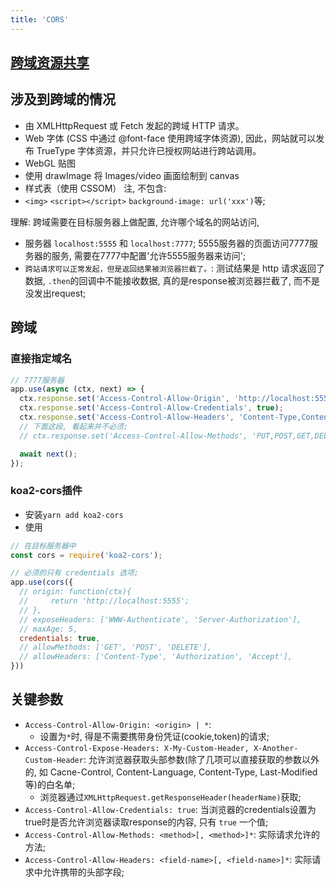 ```yaml
---
title: 'CORS'
---
```


## [跨域资源共享](https://developer.mozilla.org/zh-CN/docs/Web/HTTP/Access_control_CORS)

## 涉及到跨域的情况

* 由 XMLHttpRequest 或 Fetch 发起的跨域 HTTP 请求。
* Web 字体 (CSS 中通过 @font-face 使用跨域字体资源), 因此，网站就可以发布 TrueType 字体资源，并只允许已授权网站进行跨站调用。
* WebGL 贴图
* 使用 drawImage 将 Images/video 画面绘制到 canvas
* 样式表（使用 CSSOM）
注, 不包含: 
* `<img>` `<script></script>` `background-image: url('xxx')`等; 

理解: 跨域需要在目标服务器上做配置, 允许哪个域名的网站访问, 
* 服务器 `localhost:5555` 和 `localhost:7777`; 5555服务器的页面访问7777服务器的服务, 需要在7777中配置'允许5555服务器来访问'; 
* `跨站请求可以正常发起，但是返回结果被浏览器拦截了。`: 测试结果是 http 请求返回了数据, `.then`的回调中不能接收数据, 真的是response被浏览器拦截了, 而不是没发出request; 

## 跨域

### 直接指定域名

```js
// 7777服务器
app.use(async (ctx, next) => {
  ctx.response.set('Access-Control-Allow-Origin', 'http://localhost:5555');
  ctx.response.set('Access-Control-Allow-Credentials', true);
  ctx.response.set('Access-Control-Allow-Headers', 'Content-Type,Content-Length, Authorization, Accept,X-Requested-With');
  // 下面这段, 看起来并不必须;
  // ctx.response.set('Access-Control-Allow-Methods', 'PUT,POST,GET,DELETE,OPTIONS');

  await next();
});
```

### koa2-cors插件

* 安装`yarn add koa2-cors`
* 使用

```js
// 在目标服务器中
const cors = require('koa2-cors');

// 必须的只有 credentials 选项;
app.use(cors({
  // origin: function(ctx){
  //     return 'http://localhost:5555';
  // },
  // exposeHeaders: ['WWW-Authenticate', 'Server-Authorization'],
  // maxAge: 5,
  credentials: true,
  // allowMethods: ['GET', 'POST', 'DELETE'],
  // allowHeaders: ['Content-Type', 'Authorization', 'Accept'],
}))
```

## 关键参数

* `Access-Control-Allow-Origin: <origin> | *`:
    - 设置为`*`时, 得是不需要携带身份凭证(cookie,token)的请求;
* `Access-Control-Expose-Headers: X-My-Custom-Header, X-Another-Custom-Header`: 允许浏览器获取头部参数(除了几项可以直接获取的参数以外的, 如 Cacne-Control, Content-Language, Content-Type, Last-Modified 等)的白名单; 
    - 浏览器通过`XMLHttpRequest.getResponseHeader(headerName)`获取;
* `Access-Control-Allow-Credentials: true`: 当浏览器的credentials设置为true时是否允许浏览器读取response的内容, 只有 `true` 一个值; 
* `Access-Control-Allow-Methods: <method>[, <method>]*`: 实际请求允许的方法; 
* `Access-Control-Allow-Headers: <field-name>[, <field-name>]*`: 实际请求中允许携带的头部字段; 

